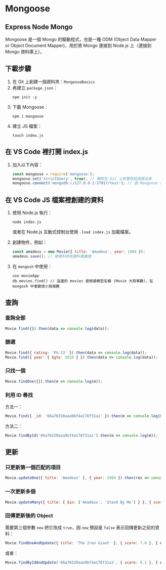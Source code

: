 
# Mongoose

## Express Node Mongo
Mongoose 是一個 Mongo 的驅動程式，也是一種 ODM (Object Data Mapper or Object Document Mapper)，用於將 Mongo 連接到 Node.js 上（連接到 Mongo 資料庫上）。

## 下載步驟
1. 在 Git 上創建一個資料夾：`MongooseBasics`
2. 再建立 `package.json`：
   ```
   npm init -y
   ```
3. 下載 Mongoose：
   ```
   npm i mongoose
   ```
4. 建立 JS 檔案：
   ```
   touch index.js
   ```

## 在 VS Code 裡打開 index.js
1. 加入以下內容：
   ```javascript
   const mongoose = require('mongoose');
   mongoose.set('strictQuery', true); // 預防在 Git 上有警告訊息跳出來
   mongoose.connect('mongodb://127.0.0.1:27017/test'); // 因 Mongoose 的預設 port: 27017
   ```

## 在 VS Code JS 檔案裡創建的資料
1. 使用 Node.js 執行：
   ```
   node index.js
   ```
   或者在 Node.js 互動式控制台使用 `.load index.js` 加載檔案。

2. 創建物件，例如：
   ```javascript
   const amadeus = new Movie({ title: 'Amadeus', year: 1984 });
   amadeus.save(); // 將資料存到資料庫裏面
   ```

3. 在 `mongosh` 中使用：
   ```
   use movieApp
   db.movies.find() // 這邊的 movies 是根據模型名稱 (Movie 大寫單數)，在 mongosh 中會變成小寫複數
   ```

## 查詢

### 查詢全部
```javascript
Movie.find({}).then(data => console.log(data));
```

### 篩選
```javascript
Movie.find({ rating: 'PG-13' }).then(data => console.log(data));
Movie.find({ year: { $gte: 2010 } }).then(data => console.log(data));
```

### 只找一個
```javascript
Movie.findOne({}).then(m => console.log(m));
```

### 利用 ID 尋找
方法一：
```javascript
Movie.find({ _id: '66a76320aaa9bf4a176f31a1' }).then(m => console.log(m));
```
方法二：
```javascript
Movie.findById('66a76320aaa9bf4a176f31a1').then(m => console.log(m));
```

## 更新

### 只更新第一個匹配的項目
```javascript
Movie.updateOne({ title: 'Amadeus' }, { year: 1984 }).then(res => console.log(res));
```

### 一次更新多個
```javascript
Movie.updateMany({ title: { $in: ['Amadeus', 'Stand By Me'] } }, { score: 10 }).then(res => console.log(res));
```

### 回傳更新後的 Object
需要第三個參數 `new` 把它改成 `true`，因 `new` 預設是 `false` 表示回傳更新之前的資料：
```javascript
Movie.findOneAndUpdate({ title: 'The Iron Giant' }, { score: 7.8 }, { new: true }).then(m => console.log(m));
```
或者：
```javascript
Movie.findByIdAndUpdate('66a76320aaa9bf4a176f31a1', { score: 8.2 }, { new: true }).then(m => console.log(m));
```
